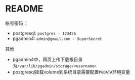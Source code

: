 # README

帐号密码：

- postgresql: `postgres - 123456`
- pgadmin4: `admin@gmail.com - SuperSecret`

其他

- pgadmin4中，网页上传下载根目录为`/var/lib/pgadmin/storage/<username>`
- postgresql挂载volume到系统目录需要配置`PGDATA`环境变量